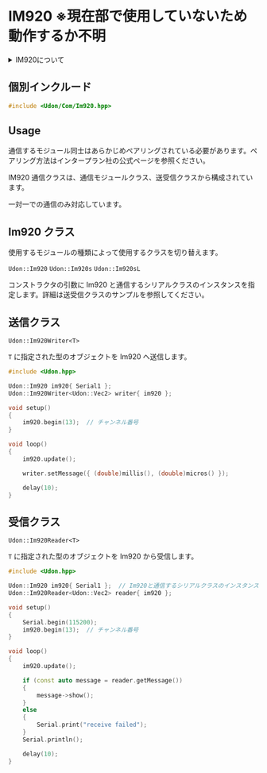 # IM920 ※現在部で使用していないため動作するか不明

<details>
<summary> IM920について </summary>

920MHz 帯 インタープラン社製無線モジュール

### 特徴

無線通信

UART で IM920 モジュールとデータのやり取りを行います。

免許や申請手続き不要。電波法関係はモジュール内部で自動的に制御されます。

### 通信イメージ

```mermaid
flowchart LR

    subgraph 送信者
    送信マイコン[マイコン] --UART--> 送信Im920[IM920]
    end

    送信Im920[IM920] -.920MHz.->  受信Im920[IM920]

    subgraph 受信者
    受信Im920[IM920] --UART--> 受信マイコン[マイコン]
    end

```

### 公式ページ

[IM920](https://www.interplan.co.jp/solution/wireless/im920/)
[IM920s](https://www.interplan.co.jp/solution/wireless/im920s/)
[IM920sL](https://www.interplan.co.jp/solution/wireless/im920sl/)

</details>

## 個別インクルード

```cpp
#include <Udon/Com/Im920.hpp>
```

## Usage

通信するモジュール同士はあらかじめペアリングされている必要があります。ペアリング方法はインタープラン社の公式ページを参照ください。

IM920 通信クラスは、通信モジュールクラス、送受信クラスから構成されています。

一対一での通信のみ対応しています。

## Im920 クラス

使用するモジュールの種類によって使用するクラスを切り替えます。

`Udon::Im920`
`Udon::Im920s`
`Udon::Im920sL`

コンストラクタの引数に Im920 と通信するシリアルクラスのインスタンスを指定します。詳細は送受信クラスのサンプルを参照してください。

## 送信クラス

`Udon::Im920Writer<T>`

`T` に指定された型のオブジェクトを Im920 へ送信します。

```cpp
#include <Udon.hpp>

Udon::Im920 im920{ Serial1 };
Udon::Im920Writer<Udon::Vec2> writer{ im920 };

void setup()
{
    im920.begin(13);  // チャンネル番号
}

void loop()
{
    im920.update();

    writer.setMessage({ (double)millis(), (double)micros() });

    delay(10);
}
```

## 受信クラス

`Udon::Im920Reader<T>`

`T` に指定された型のオブジェクトを Im920 から受信します。

```cpp
#include <Udon.hpp>

Udon::Im920 im920{ Serial1 };  // Im920と通信するシリアルクラスのインスタンスを指定
Udon::Im920Reader<Udon::Vec2> reader{ im920 };

void setup()
{
    Serial.begin(115200);
    im920.begin(13);  // チャンネル番号
}

void loop()
{
    im920.update();

    if (const auto message = reader.getMessage())
    {
        message->show();
    }
    else
    {
        Serial.print("receive failed");
    }
    Serial.println();

    delay(10);
}
```
